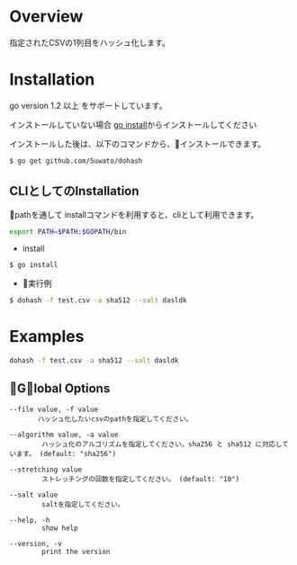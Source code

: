 # Overview

指定されたCSVの1列目をハッシュ化します。

# Installation

go version 1.2 以上 をサポートしています。

インストールしていない場合 [go install](https://golang.org/doc/install)からインストールしてください

インストールした後は、以下のコマンドから、インストールできます。
   
```bash
$ go get github.com/Suwato/dohash
```

##  CLIとしてのInstallation
pathを通して installコマンドを利用すると、cliとして利用できます。
```bash
export PATH=$PATH:$GOPATH/bin
```

* install
```bash
$ go install
```

* 実行例
```bash
$ dohash -f test.csv -a sha512 --salt dasldk
```
# Examples

```bash
dohash -f test.csv -a sha512 --salt dasldk
```

## Global Options
```
--file value, -f value
       ハッシュ化したいcsvのpathを指定してください。
```
```
--algorithm value, -a value  
        ハッシュ化のアルゴリズムを指定してください。sha256 と sha512 に対応しています。 (default: "sha256")
```
```
--stretching value           
        ストレッチングの回数を指定してください。 (default: "10")
```
```
--salt value                 
        saltを指定してください。
```
```
--help, -h                   
        show help
```
```
--version, -v                
        print the version
```